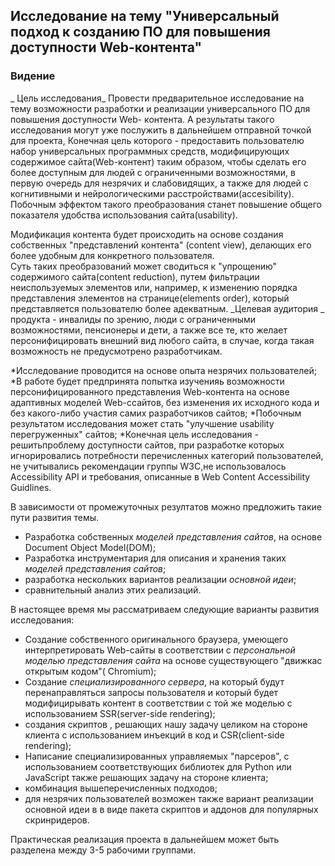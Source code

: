 ## Исследование на тему  "Универсальный подход к созданию ПО для повышения доступности Web-контента"
### Видение
_ Цель исследования_
Провести предварительное исследование на тему возможности разработки и реализации универсального ПО для повышения доступности Web-
контента. А результаты такого исследования могут уже послужить в дальнейшем отправной точкой для проекта,  Конечная цель которого - предоставить пользователю набор универсальных программных средств, модифицирующих содержимое сайта(Web-контент) таким образом, чтобы сделать его более доступным для людей с ограниченными возможностями, в первую очередь для незрячих и слабовидящих, а также для людей с когнитивными и нейрологическими расстройствами(accesibility). Побочным  эффектом такого преобразования станет  повышение общего показателя удобства использования сайта(usability).

Модификация контента будет происходить на  основе создания собственных "представлений контента" (content view),   делающих его более удобным для конкретного пользователя.  
Суть таких преобразований  может сводиться к "упрощению" содержимого сайта(content reduction), путем фильтрации неиспользуемых  элементов  или, например, к изменению порядка представления элементов на странице(elements order), который представляется  пользователю более адекватным.
_Целевая аудитория _ продукта - инвалиды по зрению, люди с ограниченными возможностями, пенсионеры и дети, а также все те, кто желает персонифицировать внешний вид любого сайта,  в случае, когда такая возможность   не предусмотрено разработчикам.  

*Исследование проводится на основе  опыта незрячих пользователей;
*В работе будет предпринята попытка изученияь возможности персонифицированного  представления Web-контента на основе  адаптивных моделей  Web-ссайтов, без изменения их исходного кода   и без какого-либо участия самих разработчиков сайтов;
*Побочным результатом исследования может стать "улучшение usability перегруженных" сайтов;
*Конечная цель исследования - решитьпроблему доступности сайтов, при разработке которых игнорировались потребности перечисленных категорий пользователей, не учитывались рекомендации группы W3C,не использовалось Accessibility API и требования, описанные в Web Content Accessibility Guidlines.

В зависимости от промежуточных резултатов  можно предложить такие пути развития темы.
* Разработка  собственных   _моделей представления сайтов_, на основе Document Object Model(DOM);
* Разработка  инструментария  для описания и хранения таких _моделей представления сайтов_;
* разработка нескольких вариантов реализации _основной идеи_;
* сравнительный анализ этих реализаций.

В настоящее время мы рассматриваем следующие варианты развития исследования:
* Создание собственного  оригинального браузера, умеющего интерпретировать  Web-сайты в соответствии с _персональной моделью представления сайта_ на основе существующего "движкас открытым кодом"( Chromium);
* Создание _специализированного сервера_, на который будут перенаправляться запросы пользователя и который будет модифицирывать контент в соответствии с той же моделью с использованием  SSR(server-side rendering);
* создания скриптов , решающих нашу задачу целиком на стороне клиента с использованием инъекций в код и CSR(client-side rendering);
* Написание специализированных управляемых "парсеров", с использованием соответствующих библиотек для Python или JavaScript также решающих задачу на стороне клиента;
* комбинация вышеперечисленных подходов;
* для незрячих пользователей возможен также вариант реализации основной идеи в в виде пакета скриптов и аддонов для популярных скринридеров.
 
 Практическая реализация проекта в дальнейшем может быть разделена между 3-5 рабочими группами. 